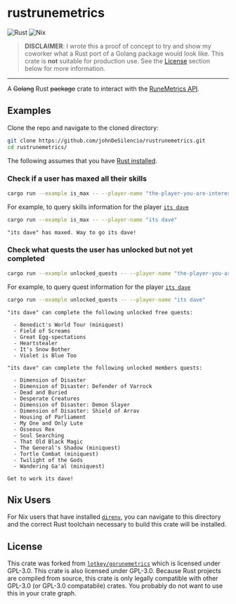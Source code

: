 # rustrunemetrics

![Rust](https://img.shields.io/badge/rust-%23000000.svg?style=for-the-badge&logo=rust&logoColor=white)
![Nix](https://img.shields.io/badge/NIX-5277C3.svg?style=for-the-badge&logo=NixOS&logoColor=white)

> **DISCLAIMER**: I wrote this a proof of concept to try and show my coworker
> what a Rust port of a Golang package would look like. This crate is **not**
> suitable for production use. See the [License](#license) section below for
> more information.

---

A ~~Golang~~ Rust ~~package~~ crate to interact with the
[RuneMetrics API](https://apps.runescape.com/runemetrics/app/welcome).

## Examples

Clone the repo and navigate to the cloned directory:

```bash
git clone https://github.com/johnDeSilencio/rustrunemetrics.git
cd rustrunemetrics/
```

The following assumes that you have
[Rust installed](https://www.rust-lang.org/tools/install).

### Check if a user has maxed all their skills

```bash
cargo run --example is_max -- --player-name "the-player-you-are-interested-in"
```

For example, to query skills information for the player
[`its dave`](https://apps.runescape.com/runemetrics/app/overview/player/its%20dave)

```bash
cargo run --example is_max -- --player-name "its dave"
```

```none
"its dave" has maxed. Way to go its dave!
```

### Check what quests the user has unlocked but not yet completed

```bash
cargo run --example unlocked_quests -- --player-name "the-player-you-are-interested-in"
```

For example, to query quest information for the player
[`its dave`](https://apps.runescape.com/runemetrics/app/overview/player/its%20dave)

```bash
cargo run --example unlocked_quests -- --player-name "its dave"
```

```none
"its dave" can complete the following unlocked free quests:

  - Benedict's World Tour (miniquest)
  - Field of Screams
  - Great Egg-spectations
  - Heartstealer
  - It's Snow Bother
  - Violet is Blue Too

"its dave" can complete the following unlocked members quests:

  - Dimension of Disaster
  - Dimension of Disaster: Defender of Varrock
  - Dead and Buried
  - Desperate Creatures
  - Dimension of Disaster: Demon Slayer
  - Dimension of Disaster: Shield of Arrav
  - Housing of Parliament
  - My One and Only Lute
  - Osseous Rex
  - Soul Searching
  - That Old Black Magic
  - The General's Shadow (miniquest)
  - Tortle Combat (miniquest)
  - Twilight of the Gods
  - Wandering Ga'al (miniquest)

Get to work its dave!
```

## Nix Users

For Nix users that have installed [`direnv`](https://github.com/direnv/direnv),
you can navigate to this directory and the correct Rust toolchain necessary to
build this crate will be installed.

## License

This crate was forked from
[`lotkey/gorunemetrics`](https://github.com/lotkey/gorunemetrics) which is
licensed under GPL-3.0. This crate is also licensed under GPL-3.0. Because Rust
projects are compiled from source, this crate is only legally compatible with
other GPL-3.0 (or GPL-3.0 compatabile) crates. You probably do not want to use
this in your crate graph.
